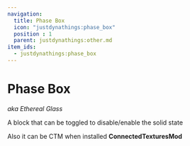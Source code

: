 ```yaml
---
navigation:
  title: Phase Box
  icon: "justdynathings:phase_box"
  position : 1
  parent: justdynathings:other.md
item_ids:
  - justdynathings:phase_box
---
```


# Phase Box
*aka Ethereal Glass*

A block that can be toggled to disable/enable the solid state

Also it can be CTM when installed **ConnectedTexturesMod**

<BlockImage id="justdynathings:phase_box" scale="4.0"/>

<RecipeFor id="justdynathings:phase_box" />
